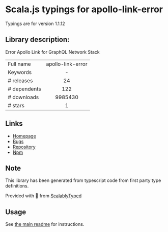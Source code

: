 
# Scala.js typings for apollo-link-error

Typings are for version 1.1.12

## Library description:
Error Apollo Link for GraphQL Network Stack

|                    |                 |
| ------------------ | :-------------: |
| Full name          | apollo-link-error |
| Keywords           | - |
| # releases         | 24 |
| # dependents       | 122 |
| # downloads        | 9985430 |
| # stars            | 1 |

## Links
- [Homepage](https://github.com/apollographql/apollo-link#readme)
- [Bugs](https://github.com/apollographql/apollo-link/issues)
- [Repository](https://github.com/apollographql/apollo-link)
- [Npm](https://www.npmjs.com/package/apollo-link-error)
    


## Note
This library has been generated from typescript code from first party type definitions.

Provided with :purple_heart: from [ScalablyTyped](https://github.com/oyvindberg/ScalablyTyped)

## Usage
See [the main readme](../../readme.md) for instructions.


